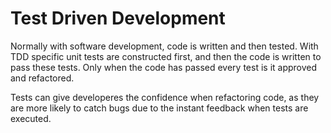 # Test Driven Development

Normally with software development, code is written and then tested. With TDD specific unit tests are constructed first, and then the code is written to pass these tests. Only when the code has passed every test is it approved and refactored.

Tests can give developeres the confidence when refactoring code, as they are more likely to catch bugs due to the instant feedback when tests are executed.
